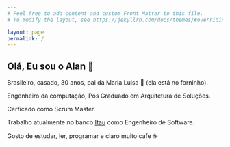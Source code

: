 ```yaml
---
# Feel free to add content and custom Front Matter to this file.
# To modify the layout, see https://jekyllrb.com/docs/themes/#overriding-theme-defaults

layout: page
permalink: /
---
```

## Olá, Eu sou o Alan 👋
Brasileiro, casado, 30 anos, pai da Maria Luisa 🤰 (ela está no forninho).

Engenheiro da computação, Pós Graduado em Arquitetura de Soluções.

Cerficado como Scrum Master.

Trabalho atualmente no banco [Itau](https://www.itauassetmanagement.com.br/) como Engenheiro de Software.

Gosto de estudar, ler, programar e claro muito cafe ☕